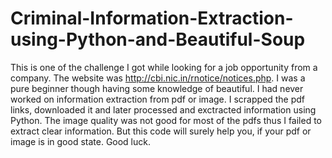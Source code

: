 # Criminal-Information-Extraction-using-Python-and-Beautiful-Soup

This is one of the challenge I got while looking for a job opportunity from a company.
The website was http://cbi.nic.in/rnotice/notices.php.
I was a pure beginner though having some knowledge of beautiful.
I had never worked on information extraction from pdf or image.
I scrapped the pdf links, downloaded it and later processed and exctracted information using Python.
The image quality was not good for most of the pdfs thus I failed to extract clear information.
But this code will surely help you, if your pdf or image is in good state.
Good luck.

